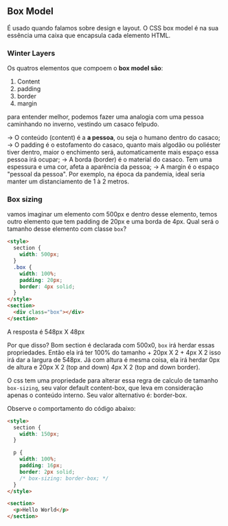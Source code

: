 ## Box Model

É usado quando falamos sobre design e layout.
O CSS box model é na sua essência uma caixa que encapsula cada elemento HTML.

### Winter Layers

Os quatros elementos que compoem o **box model são**:

1. Content
2. padding
3. border
4. margin

para entender melhor, podemos fazer uma analogia com uma pessoa caminhando no inverno, vestindo um casaco felpudo.

-> O conteúdo (content) é a **a pessoa**, ou seja o humano dentro do casaco;
-> O padding é o estofamento do casaco, quanto mais algodão ou poliéster tiver dentro, maior o enchimento será, automaticamente mais espaço essa pessoa irá ocupar;
-> A borda (border) é o material do casaco. Tem uma espessura e uma cor, afeta a aparência da pessoa;
-> A margin é o espaço "pessoal da pessoa". Por exemplo, na época da pandemia, ideal seria manter um distanciamento de 1 à 2 metros.

### Box sizing

vamos imaginar um elemento com 500px e dentro desse elemento, temos outro elemento que tem padding de 20px e uma borda de 4px.
Qual será o tamanho desse elemento com classe `box`?

```html
<style>
  section {
    width: 500px;
  }
  .box {
    width: 100%;
    padding: 20px;
    border: 4px solid;
  }
</style>
<section>
  <div class="box"></div>
</section>
```

A resposta é 548px X 48px

Por que disso? Bom section é declarada com 500x0, `box` irá herdar essas propriedades.
Então ela irá ter 100% do tamanho + 20px X 2 + 4px X 2 isso irá dar a largura de 548px.
Já com altura é mesma coisa, ela irá herdar 0px de altura e 20px X 2 (top and down) 4px X 2 (top and down border).

O css tem uma propriedade para alterar essa regra de calculo de tamanho `box-sizing`, seu valor default content-box, que leva em consideração
apenas o conteúdo interno. Seu valor alternativo é: border-box.

Observe o comportamento do código abaixo:

```html
<style>
  section {
    width: 150px;
  }

  p {
    width: 100%;
    padding: 16px;
    border: 2px solid;
    /* box-sizing: border-box; */
  }
</style>

<section>
  <p>Hello World</p>
</section>
```

